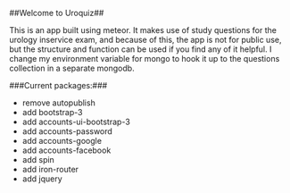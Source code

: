 ##Welcome to Uroquiz##

This is an app built using meteor. It makes use of study questions for the urology inservice exam, and because of this, the app is not for public use, but the structure and function can be used if you find any of it helpful. I change my environment variable for mongo to hook it up to the questions collection in a separate mongodb. 

###Current packages:###
* remove autopublish
* add bootstrap-3
* add accounts-ui-bootstrap-3
* add accounts-password
* add accounts-google
* add accounts-facebook
* add spin
* add iron-router
* add jquery
